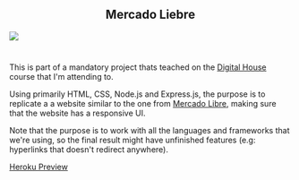 <h2 align="center"> Mercado Liebre </h2>

<img align="center" src="https://i.imgur.com/WzcsRvo.png"/>

#

This is part of a mandatory project thats teached on the [Digital House] course that I'm attending to.

Using primarily HTML, CSS, Node.js and Express.js, the purpose is to replicate a a website similar to the one from [Mercado Libre], making sure that the website has a responsive UI.

Note that the purpose is to work with all the languages and frameworks that we're using, so the final result might have unfinished features (e.g: hyperlinks that doesn't redirect anywhere).</p>

[Heroku Preview]

<!-- links -->

[digital house]: https://www.digitalhouse.com/
[mercado libre]: https://www.mercadolibre.com.ar/
[heroku preview]: https://mercadoliebre-nacuna.herokuapp.com/
